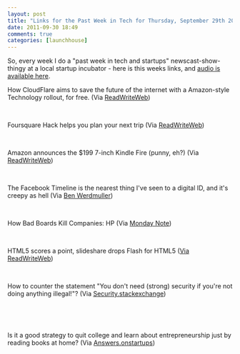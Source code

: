 ```yaml
---
layout: post
title: "Links for the Past Week in Tech for Thursday, September 29th 2011"
date: 2011-09-30 18:49
comments: true
categories: [launchhouse] 
---
```


<p>So, every week I do a "past week in tech and startups" newscast-show-thingy at a local startup incubator - here is this weeks links, and <a href="http://media.jamesrgifford.com/audio-for-the-week-in-tech-for-thursday-septe">audio is available here</a>.</p>
<p>How CloudFlare aims to save the future of the internet with a Amazon-style Technology rollout, for free. <!--more-->(Via <a href="http://www.readwriteweb.com/archives/how_exploding_startup_cloudflare_aims_to_save_the.php">ReadWriteWeb</a>)</p>
<p>&nbsp;</p>
<p>Foursquare Hack helps you plan your next trip (Via <a href="http://www.readwriteweb.com/archives/foursquare_hack_plan_my_next_trip.php">ReadWriteWeb</a>)</p>
<p>&nbsp;</p>
<p>Amazon announces the $199 7-inch Kindle Fire (punny, eh?) (Via <a href="http://www.readwriteweb.com/archives/amazon_announces_the_kindle_fire_tablet.php">ReadWriteWeb</a>)</p>
<p>&nbsp;</p>
<p>The Facebook Timeline is the nearest thing I've seen to a digital ID, and it's creepy as hell (Via <a href="http://benwerd.com/2011/09/facebook-timeline-nearest-digital-identity-creepy-hell/">Ben Werdmuller</a>)</p>
<p>&nbsp;</p>
<p>How Bad Boards Kill Companies: HP (Via <a href="http://www.mondaynote.com/2011/09/25/how-bad-boards-kill-companies-hp/">Monday Note</a>)</p>
<p>&nbsp;</p>
<p>HTML5 scores a point, slideshare drops Flash for HTML5 (<a href="http://www.readwriteweb.com/archives/slideshare_html5_website_presentation_embeds.php">Via ReadWriteWeb</a>)</p>
<p>&nbsp;</p>
<p>How to counter the statement "You don't need (strong) security if you're not doing anything illegal!"? (Via <a href="http://security.stackexchange.com/q/7539/4276">Security.stackexchange</a>)</p>
<p>&nbsp;</p>
<p>&nbsp;</p>
<p>Is it a good strategy to quit college and learn about entrepreneurship just by reading books at home? (Via <a href="http://answers.onstartups.com/q/30632/12807">Answers.onstartups</a>)</p>
